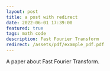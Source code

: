 ```yaml
---
layout: post
title: a post with redirect
date: 2022-06-01 17:39:00
featured: true
tags: math code
description: Fast Fourier Transform
redirect: /assets/pdf/example_pdf.pdf
---
```


A paper about Fast Fourier Transform.
